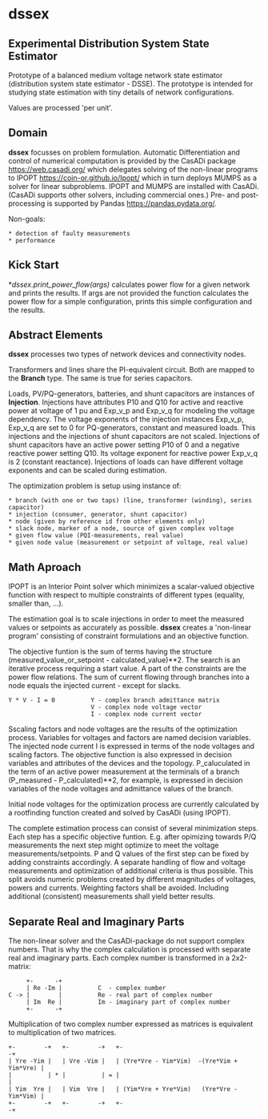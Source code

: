 # dssex

## Experimental Distribution System State Estimator

Prototype of a balanced medium voltage network state estimator
(distribution system state estimator - DSSE). The prototype is intended
for studying state estimation with tiny details of network configurations.

Values are processed 'per unit'.

## Domain

**dssex** focusses on problem formulation. Automatic Differentiation and
control of numerical computation is provided by the CasADi package
https://web.casadi.org/ which delegates solving of the non-linear programs to
IPOPT https://coin-or.github.io/Ipopt/ which in turn deploys MUMPS as a solver
for linear subproblems. IPOPT and MUMPS are installed with CasADi.
(CasADi supports other solvers, including commercial ones.)
Pre- and post-processing is supported by Pandas https://pandas.pydata.org/.

Non-goals:

    * detection of faulty measurements
    * performance

## Kick Start

**dssex.print_power_flow(*args)** calculates power flow for a given network
and prints the results. If args are not provided the function calculates
the power flow for a simple configuration, prints this simple configuration
and the results.

## Abstract Elements

**dssex** processes two types of network devices and connectivity nodes.

Transformers and lines share the PI-equivalent circuit. Both are mapped to the
**Branch** type. The same is true for series capacitors.

Loads, PV/PQ-generators, batteries, and shunt capacitors are instances of
**Injection**. Injections have attributes P10 and Q10 for active and reactive
power at voltage of 1&nbsp;pu and Exp_v_p and Exp_v_q for modeling the voltage
dependency. The voltage exponents of the injection instances Exp_v_p,
Exp_v_q are set to 0 for PQ-generators, constant and measured loads. This
injections and the injections of shunt capacitors are not scaled. Injections
of shunt capacitors have an active power setting P10 of 0 and a negative
reactive power setting Q10. Its voltage exponent for reactive power Exp_v_q
is 2 (constant reactance). Injections of loads can have different voltage
exponents and can be scaled during estimation.

The optimization problem is setup using instance of:

    * branch (with one or two taps) (line, transformer (winding), series capacitor)
    * injection (consumer, generator, shunt capacitor)
    * node (given by reference id from other elements only)
    * slack node, marker of a node, source of given complex voltage
    * given flow value (PQI-measurements, real value)
    * given node value (measurement or setpoint of voltage, real value)

## Math Aproach

IPOPT is an Interior Point solver which minimizes a scalar-valued objective
function with respect to multiple constraints of different types
(equality, smaller than, ...).

The estimation goal is to scale injections in order to meet the measured
values or setpoints as accurately as possible. **dssex** creates a
'non-linear program' consisting of constraint formulations and an
objective function.

The objective funtion is the sum of terms having the structure
(measured_value_or_setpoint - calculated_value)\*\*2. The search is
an iterative process requiring a start value. A part of the constraints
are the power flow relations. The sum of current flowing through branches
into a node equals the injected current&nbsp;- except for slacks.

    Y * V - I = 0          Y - complex branch admittance matrix
                           V - complex node voltage vector
                           I - complex node current vector

Sscaling factors and node voltages are the results of the optimization process.
Variables for voltages and factors are named decision variables. The injected
node current I is expressed in terms of the node voltages and scaling factors.
The objective function is also expressed in decision
variables and attributes of the devices and the topology. P_caluculated
in the term of an active power measurement at the terminals of a branch
(P_measured - P_calculated)\*\*2, for example, is expressed in decision
variables of the node voltages and admittance values of the branch.

Initial node voltages for the optimization process are currently calculated
by a rootfinding function created and solved by CasADi (using IPOPT).

The complete estimation process can consist of several minimization steps.
Each step has a specific objective funtion. E.g. after
opimizing towards P/Q measurements the next step might optimize to meet the
voltage measurements/setpoints. P and Q values of the first step can be
fixed by adding constraints accordingly. A separate handling of flow and
voltage measurements and optimization of additional criteria is thus possible.
This split avoids numeric problems created by different magnitudes of
voltages, powers and currents. Weighting factors shall be avoided.
Including additional (consistent) measurements shall yield better results.

## Separate Real and Imaginary Parts

The non-linear solver and the CasADi-package do not support complex numbers.
That is why the complex calculation is processed with separate real and
imaginary parts. Each complex number is transformed in a 2x2-matrix:

         +-      -+
         | Re -Im |          C  - complex number
    C -> |        |          Re - real part of complex number
         | Im  Re |          Im - imaginary part of complex number
         +-      -+

Multiplication of two complex number expressed as matrices is equivalent to
multiplication of two matrices.

    +-        -+   +-        -+   +-                                         -+
    | Yre -Yim |   | Vre -Vim |   | (Yre*Vre - Yim*Vim)  -(Yre*Vim + Yim*Vre) |
    |          | * |          | = |                                           |
    | Yim  Yre |   | Vim  Vre |   | (Yim*Vre + Yre*Vim)   (Yre*Vre - Yim*Vim) |
    +-        -+   +-        -+   +-                                         -+
